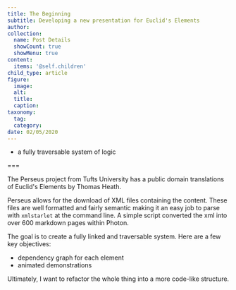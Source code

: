 ```yaml
---
title: The Beginning
subtitle: Developing a new presentation for Euclid's Elements
author:
collection:
  name: Post Details
  showCount: true
  showMenu: true
content:
  items: '@self.children'
child_type: article
figure:
  image:
  alt:
  title:
  caption:
taxonomy:
  tag:
  category:
date: 02/05/2020
---
```


- a fully traversable system of logic

===

The Perseus project from Tufts University has a public domain translations of Euclid's Elements by Thomas Heath.

Perseus allows for the download of XML files containing the content. These files are well formatted and fairly semantic making it an easy job to parse with `xmlstarlet` at the command line. A simple script converted the xml into over 600 markdown pages within Photon.

The goal is to create a fully linked and traversable system. Here are a few key objectives:

- dependency graph for each element
- animated demonstrations

Ultimately, I want to refactor the whole thing into a more code-like structure.
